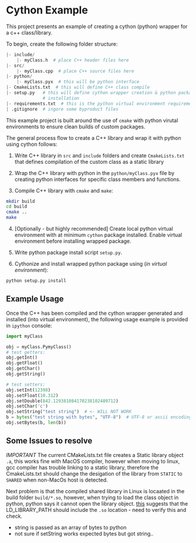 # Cython Example

This project presents an example of creating a cython (python) wrapper for a
c++ class/library.

To begin, create the following folder structure:

```python
|- include/
    |- myClass.h  # place C++ header files here
|- src/
    |- myClass.cpp  # place C++ source files here
|- python/
    |- myClass.pyx  # this will be python interface
|- CmakeLists.txt  # this will define C++ class compile
|- setup.py   # this will define cython wrapper creation & python package
              # installation
|- requirements.txt  # this is the python virtual environment requirements.
| .gitignore  # ingore some byproduct files
```

This example project is built around the use of `cmake` with python virutal
environments to ensure clean builds of custom packages.

The general process flow to create a C++ library and wrap it with python using
cython follows:

1. Write C++ library in `src` and `include` folders and create `CmakeLists.txt`
that defines compilation of the custom class as a static library

2. Wrap the C++ library with python in the `python/myClass.pyx` file by creating
python interfaces for specific class members and functions.

3. Compile C++ library with `cmake` and `make`:

  ```bash
  mkdir build
  cd build
  cmake ..
  make
  ```

4. [Optionally - but highly recommended] Create local python virtual environment
with at minimum `cython` package installed. Enable virtual environment before
installing wrapped package.

5. Write python package install script `setup.py`.

6. Cythonize and install wrapped python package using (*in virtual environment*):
  ```bash
  python setup.py install  
  ```

## Example Usage

Once the C++ has been compiled and the cython wrapper generated and installed
(into virtual environment), the following usage example is provided in `ipython`
console:

```python
import myClass

obj = myClass.PymyClass()
# test getters:
obj.getInt()
obj.getFloat()
obj.getChar()
obj.getString()

# test setters:
obj.setInt(12398)
obj.setFloat(10.312)
obj.setDouble(842.129381084170238102489712)
obj.setChar('c')
obj.setString("test string")  # <- WILL NOT WORK
b = bytes("test string with bytes", "UTF-8")  # UTF-8 or ascii encoding will print out correctly on C++ side; otherwise it will just receive a byte array, which is useful for data such as images.
obj.setBytes(b, len(b))

```

## Some Issues to resolve

*IMPORTANT*
The current CMakeLists.txt file creates a Static library object `.a`, this works fine with MacOS compiler, however
when moving to linux, gcc compiler has trouble linking to a static library, therefore the CmakeLists.txt should
change the desigation of the library from `STATIC` to `SHARED` when non-MacOs host is detected. 

Next problem is that the compiled shared library in Linux is locaated in the build folder `build/*.so`, however,
when trying to load the class object in python, python says it cannot open the library object.
[this](https://stackoverflow.com/questions/1099981/why-cant-python-find-shared-objects-that-are-in-directories-in-sys-path) 
suggests that the LD_LIBRARY_PATH should include the `.so` location - need to verify this and check.

- string is passed as an array of bytes to python
- not sure if setString works expected bytes but got string..

